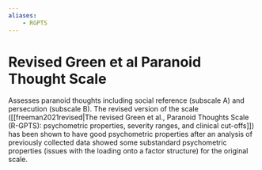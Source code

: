 ```yaml
---
aliases:
    - RGPTS
---
```


# Revised Green et al Paranoid Thought Scale

Assesses paranoid thoughts including social reference (subscale A) and persecution (subscale B). The revised version of the scale ([[freeman2021revised|The revised Green et al., Paranoid Thoughts Scale (R-GPTS): psychometric properties, severity ranges, and clinical cut-offs]]) has been shown to have good psychometric properties after an analysis of previously collected data showed some substandard psychometric properties (issues with the loading onto a factor structure) for the original scale.